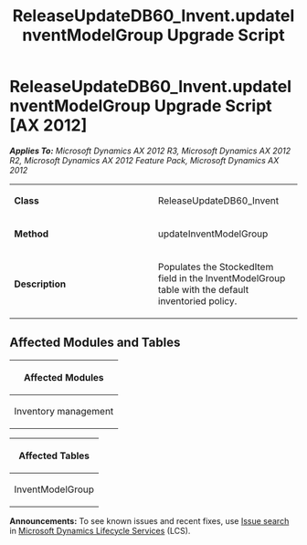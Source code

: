 ﻿---
title: ReleaseUpdateDB60_Invent.updateInventModelGroup Upgrade Script
TOCTitle: ReleaseUpdateDB60_Invent.updateInventModelGroup Upgrade Script
ms:assetid: cc7f4c1f-0d9e-bfa3-0112-8290ae43ff0a
ms:mtpsurl: https://msdn.microsoft.com/en-us/library/JJ719692(v=AX.60)
ms:contentKeyID: 49711260
ms.date: 05/18/2015
mtps_version: v=AX.60
---

# ReleaseUpdateDB60\_Invent.updateInventModelGroup Upgrade Script [AX 2012]


_**Applies To:** Microsoft Dynamics AX 2012 R3, Microsoft Dynamics AX 2012 R2, Microsoft Dynamics AX 2012 Feature Pack, Microsoft Dynamics AX 2012_

<table>
<colgroup>
<col style="width: 50%" />
<col style="width: 50%" />
</colgroup>
<tbody>
<tr class="odd">
<td><p><strong>Class</strong></p></td>
<td><p>ReleaseUpdateDB60_Invent</p></td>
</tr>
<tr class="even">
<td><p><strong>Method</strong></p></td>
<td><p>updateInventModelGroup</p></td>
</tr>
<tr class="odd">
<td><p><strong>Description</strong></p></td>
<td><p>Populates the StockedItem field in the InventModelGroup table with the default inventoried policy.</p></td>
</tr>
</tbody>
</table>


## Affected Modules and Tables

<table>
<colgroup>
<col style="width: 100%" />
</colgroup>
<thead>
<tr class="header">
<th><p>Affected Modules</p></th>
</tr>
</thead>
<tbody>
<tr class="odd">
<td><p>Inventory management</p></td>
</tr>
</tbody>
</table>


<table>
<colgroup>
<col style="width: 100%" />
</colgroup>
<thead>
<tr class="header">
<th><p>Affected Tables</p></th>
</tr>
</thead>
<tbody>
<tr class="odd">
<td><p>InventModelGroup</p></td>
</tr>
</tbody>
</table>

  
**Announcements:** To see known issues and recent fixes, use [Issue search](http://go.microsoft.com/fwlink/?linkid=389258) in [Microsoft Dynamics Lifecycle Services](http://go.microsoft.com/fwlink/?linkid=306505) (LCS).

